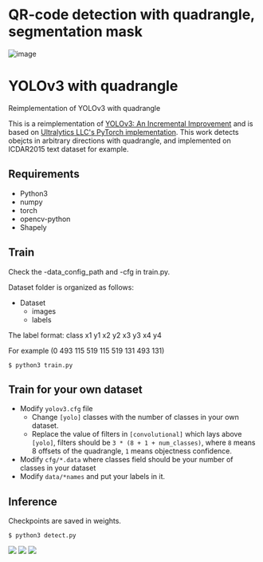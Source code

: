 # QR-code detection with quadrangle, segmentation mask

![image](https://user-images.githubusercontent.com/102145595/197935774-66e4cec6-9f79-4db6-aeaf-532a1d631dda.png)


# YOLOv3 with quadrangle
Reimplementation of YOLOv3 with quadrangle

This is a reimplementation of [YOLOv3: An Incremental Improvement](https://pjreddie.com/darknet/yolo/) and is based on [Ultralytics LLC's PyTorch implementation](https://github.com/ultralytics/yolov3).
This work detects obejcts in arbitrary directions with quadrangle, and implemented on ICDAR2015 text dataset for example.

## Requirements
* Python3
* numpy
* torch
* opencv-python
* Shapely

## Train
Check the -data_config_path and -cfg in train.py. 

Dataset folder is organized as follows:

* Dataset
    * images
    * labels

The label format: class x1 y1 x2 y2 x3 y3 x4 y4 

For example (0 493 115 519 115 519 131 493 131)

`$ python3 train.py`

## Train for your own dataset

- Modify `yolov3.cfg` file
  - Change `[yolo]` classes with the number of classes in your own dataset.
  - Replace the value of filters in `[convolutional]` which lays above `[yolo]`, filters should be `3 * (8 + 1 + num_classes)`, where `8` means 8 offsets of the quadrangle, `1` means objectness confidence.
- Modify `cfg/*.data` where classes field should be your number of classes in your dataset
- Modify `data/*names` and put your labels in it. 

## Inference
Checkpoints are saved in weights.

`$ python3 detect.py`

![](data/1.jpg)
![](data/2.jpg)
![](data/3.jpg)


